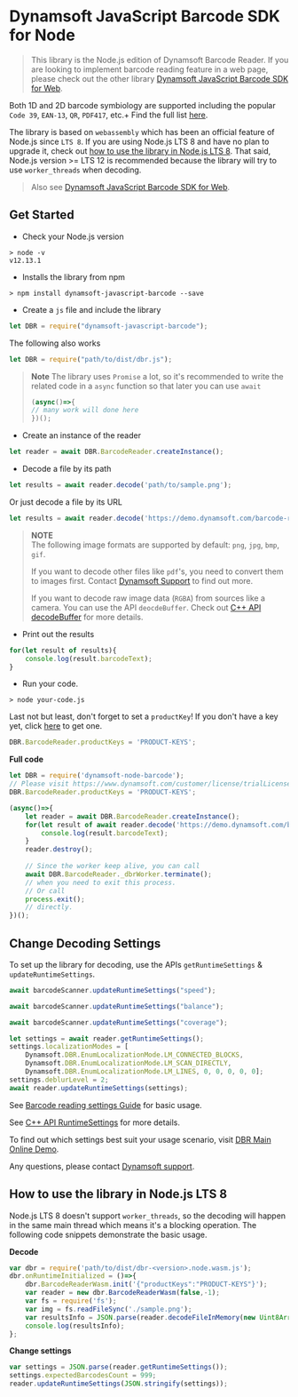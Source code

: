 # Dynamsoft JavaScript Barcode SDK for Node

>  This library is the Node.js edition of Dynamsoft Barcode Reader. If you are looking to implement barcode reading feature in a web page, please check out the other library [Dynamsoft JavaScript Barcode SDK for Web](https://github.com/dynamsoft-dbr/javascript-barcode/?utm_source=github&package=js).

Both 1D and 2D barcode symbiology are supported including the popular `Code 39`, `EAN-13`, `QR`, `PDF417`, etc.+  Find the full list [here](https://www.dynamsoft.com/barcode-reader/overview/?utm_source=github&package=js).

The library is based on `webassembly` which has been an official feature of Node.js since `LTS 8`. If you are using Node.js LTS 8 and have no plan to upgrade it, check out [how to use the library in Node.js LTS 8](#how-to-use-the-library-in-nodejs-lts-8). That said, Node.js version >= LTS 12 is recommended because the library will try to use `worker_threads` when decoding. 

> Also see [Dynamsoft JavaScript Barcode SDK for Web](https://github.com/Dynamsoft/javascript-barcode/blob/master/README.md).

## Get Started

* Check your Node.js version

```shell
> node -v
v12.13.1
```

* Installs the library from npm

```shell
> npm install dynamsoft-javascript-barcode --save
```
* Create a `js` file and include the library

```js
let DBR = require("dynamsoft-javascript-barcode");
```

The following also works
```js
let DBR = require("path/to/dist/dbr.js");
```

> **Note**
> The library uses `Promise` a lot, so it's recommended to write the related code in a `async` function so that later you can use `await`
>
> ```js
> (async()=>{
> // many work will done here
> })();
> ```

* Create an instance of the reader

```js
let reader = await DBR.BarcodeReader.createInstance();
```

* Decode a file by its path

```js
let results = await reader.decode('path/to/sample.png');
```

Or just decode a file by its URL

```js
let results = await reader.decode('https://demo.dynamsoft.com/barcode-reader/img/AllSupportedBarcodeTypes.png');
```
> **NOTE**  
> The following image formats are supported by default: `png`, `jpg`, `bmp`, `gif`. 
>
> If you want to decode other files like `pdf`'s, you need to convert them to images first. Contact [Dynamsoft Support](https://www.dynamsoft.com/company/contact/?utm_source=github&package=js) to find out more.
>
> If you want to decode raw image data (`RGBA`) from sources like a camera. You can use the API `deocdeBuffer`. Check out [C++ API decodeBuffer](https://www.dynamsoft.com/barcode-reader/programming/cplusplus/api-reference/cbarcodereader-methods/decode.html?ver=latest&utm_source=github&package=js#decodebuffer) for more details.

* Print out the results

```js
for(let result of results){
    console.log(result.barcodeText);
}
```

* Run your code.

```shell
> node your-code.js
```

Last not but least, don't forget to set a `productKey`! If you don't have a key yet, click [here](https://www.dynamsoft.com/customer/license/trialLicense/?product=dbr&utm_source=github&package=js) to get one.

```js
DBR.BarcodeReader.productKeys = 'PRODUCT-KEYS';
```

**Full code**

```js
let DBR = require('dynamsoft-node-barcode');
// Please visit https://www.dynamsoft.com/customer/license/trialLicense/?product=dbr&utm_source=github&package=js to get a trial license
DBR.BarcodeReader.productKeys = 'PRODUCT-KEYS';

(async()=>{
    let reader = await DBR.BarcodeReader.createInstance();
    for(let result of await reader.decode('https://demo.dynamsoft.com/barcode-reader/img/AllSupportedBarcodeTypes.png')){
        console.log(result.barcodeText);
    }
    reader.destroy();
    
    // Since the worker keep alive, you can call
    await DBR.BarcodeReader._dbrWorker.terminate();
    // when you need to exit this process.
    // Or call
    process.exit();
    // directly.
})();

```

## Change Decoding Settings

To set up the library for decoding, use the APIs `getRuntimeSettings` & `updateRuntimeSettings`.

```js
await barcodeScanner.updateRuntimeSettings("speed");
```
```js
await barcodeScanner.updateRuntimeSettings("balance");
```
```js
await barcodeScanner.updateRuntimeSettings("coverage");
```
```js
let settings = await reader.getRuntimeSettings();
settings.localizationModes = [
    Dynamsoft.DBR.EnumLocalizationMode.LM_CONNECTED_BLOCKS,
    Dynamsoft.DBR.EnumLocalizationMode.LM_SCAN_DIRECTLY,
    Dynamsoft.DBR.EnumLocalizationMode.LM_LINES, 0, 0, 0, 0, 0];
settings.deblurLevel = 2;
await reader.updateRuntimeSettings(settings);
```

See [Barcode reading settings Guide](https://www.dynamsoft.com/barcode-reader/programming/cplusplus/user-guide.html?ver=latest#use-publicruntimesettings-struct-to-change-settings?utm_source=github&package=js) for basic usage.

See [C++ API RuntimeSettings](https://www.dynamsoft.com/barcode-reader/programming/c-cplusplus/struct/PublicRuntimeSettings.html?utm_source=github&package=js) for more details.

To find out which settings best suit your usage scenario, visit [DBR Main Online Demo](https://demo.dynamsoft.com/barcode-reader/?utm_source=github&package=js).

Any questions, please contact [Dynamsoft support](https://www.dynamsoft.com/company/contact/?utm_source=github&package=js).



## How to use the library in Node.js LTS 8

Node.js LTS 8 doesn't support `worker_threads`, so the decoding will happen in the same main thread which means it's a blocking operation. The following code snippets demonstrate the basic usage.

**Decode**

```js
var dbr = require('path/to/dist/dbr-<version>.node.wasm.js');
dbr.onRuntimeInitialized = ()=>{
    dbr.BarcodeReaderWasm.init('{"productKeys":"PRODUCT-KEYS"}');
    var reader = new dbr.BarcodeReaderWasm(false,-1);
    var fs = require('fs');
    var img = fs.readFileSync('./sample.png');
    var resultsInfo = JSON.parse(reader.decodeFileInMemory(new Uint8Array(img)));
    console.log(resultsInfo);
};
```

**Change settings**

```js
var settings = JSON.parse(reader.getRuntimeSettings());
settings.expectedBarcodesCount = 999;
reader.updateRuntimeSettings(JSON.stringify(settings));
```





